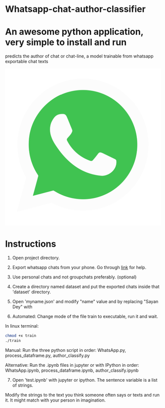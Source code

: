 # Whatsapp-chat-author-classifier
# An awesome python application, very simple to install and run
predicts the author of chat or chat-line, a model trainable from whatsapp exportable chat texts

![whatsapp](previews/WhatsApp.png?raw=true "whatsapp.jpg")
 
# Instructions

1. Open project directory.

2. Export whatsapp chats from your phone. Go through [link](https://www.google.com/url?sa=t&rct=j&q=&esrc=s&source=web&cd=3&ved=2ahUKEwi4kdHC7IPnAhWd6nMBHQmPC54QFjACegQIDRAH&url=https%3A%2F%2Fwww.guidingtech.com%2Fexport-whatsapp-chat-pdf%2F&usg=AOvVaw2GF3qCNfKOnuFi44dyAq6L) for help.

3. Use personal chats and not groupchats preferably. (optional)

4. Create a directory named dataset and put the exported chats inside that 'dataset' directory.

5. Open 'myname.json' and modify "name" value and by replacing "Sayan Dey" with <your name mentioned in your whatsapp account at the time of exporting chats>

6. Automated: Change mode of the file train to executable, run it and wait.
	
In linux terminal:

```bash
chmod +x train
./train
```

Manual: Run the three python script in order: WhatsApp.py, process_dataframe.py, author_classify.py

Alternative: Run the .ipynb files in jupyter or with IPython in order: WhatsApp.ipynb, process_dataframe.ipynb, author_classify.ipynb

7. Open 'test.ipynb' with jupyter or ipython. 
The sentence variable is a list of strings.

Modify the strings to the text you think someone often says or texts and run it. It might match 
with your person in imagination.
